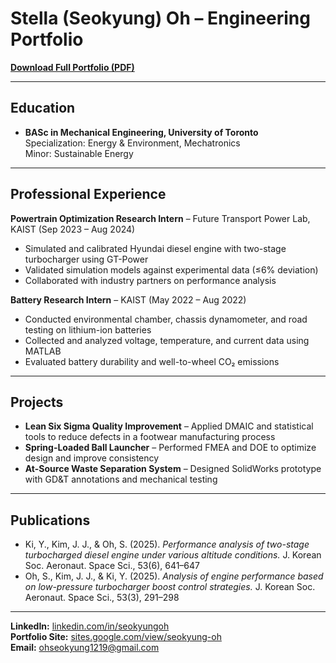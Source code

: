 # Stella (Seokyung) Oh – Engineering Portfolio

**[Download Full Portfolio (PDF)](https://github.com/Seokyung-Oh/Stella---Portfolio/raw/main/Stella_Oh_Portfolio.pdf)**  

---

## Education
- **BASc in Mechanical Engineering, University of Toronto**  
  Specialization: Energy & Environment, Mechatronics  
  Minor: Sustainable Energy  

---

## Professional Experience
**Powertrain Optimization Research Intern** – Future Transport Power Lab, KAIST (Sep 2023 – Aug 2024)  
- Simulated and calibrated Hyundai diesel engine with two-stage turbocharger using GT-Power  
- Validated simulation models against experimental data (≤6% deviation)  
- Collaborated with industry partners on performance analysis  

**Battery Research Intern** – KAIST (May 2022 – Aug 2022)  
- Conducted environmental chamber, chassis dynamometer, and road testing on lithium-ion batteries  
- Collected and analyzed voltage, temperature, and current data using MATLAB  
- Evaluated battery durability and well-to-wheel CO₂ emissions  

---

## Projects
- **Lean Six Sigma Quality Improvement** – Applied DMAIC and statistical tools to reduce defects in a footwear manufacturing process  
- **Spring-Loaded Ball Launcher** – Performed FMEA and DOE to optimize design and improve consistency  
- **At-Source Waste Separation System** – Designed SolidWorks prototype with GD&T annotations and mechanical testing  

---

## Publications
- Ki, Y., Kim, J. J., & Oh, S. (2025). *Performance analysis of two-stage turbocharged diesel engine under various altitude conditions.* J. Korean Soc. Aeronaut. Space Sci., 53(6), 641–647  
- Oh, S., Kim, J. J., & Ki, Y. (2025). *Analysis of engine performance based on low-pressure turbocharger boost control strategies.* J. Korean Soc. Aeronaut. Space Sci., 53(3), 291–298  

---

 **LinkedIn:** [linkedin.com/in/seokyungoh](https://www.linkedin.com/in/seokyungoh)  
 **Portfolio Site:** [sites.google.com/view/seokyung-oh](https://sites.google.com/view/seokyung-oh)  
 **Email:** ohseokyung1219@gmail.com  
